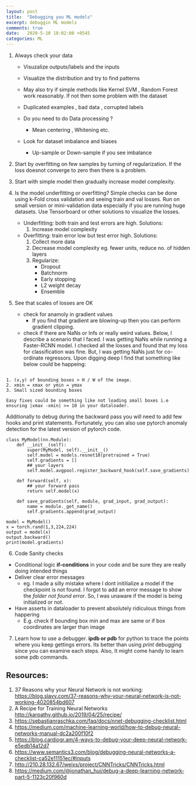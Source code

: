 ```yaml
---
layout: post
title:  "Debugging you ML models"
excerpt: debuggin ML models
comments: true
date:   2020-5-10 18:02:00 +0545
categories: ML 
---
```


1. Always check your data
   - Visuzalize outputs/labels  and the  inputs

   - Visualize the distribution and try to find patterns
   - May also try if simple methods like  Kernel SVM , Random Forest work reasonably. If not then some problem with the dataset

   - Duplicated examples , bad data , corrupted labels
   - Do you need to do Data processing ?
     - Mean centering , Whitening etc.
   - Look for dataset imbalance and biases
     - Up-sample or Down-sample if you see imbalance
2. Start by overfitting on few samples by turning of regularization. If the loss doesnot converge to zero then there  is a problem.
3. Start with simple model then gradually increase model complexity.
4. Is the model underfitting or overfitting?  Simple checks can be done using k-Fold cross validation and seeing train and val losses. Run on small version or mini-validation data especially if you are running huge datasets. Use Tensorboard or other solutions to visualize the  losses.

   - Underfitting: both train and test errors are high. Solutions:
     1. Increase model complexity
   - Overfitting: train error low but test error high. Solutions:
     1. Collect more data
     2. Decrease model complexity eg. fewer units, reduce no. of  hidden layers
     3. Regularize:
        - Dropout 
        - Batchnorm 
        - Early stopping 
        - L2 weight decay
        - Ensemble
5. See that scales of losses are OK

   - check for anamoly in gradient values
     -  If you find that gradient are blowing-up then you can perform gradient clipping.
   - check if there are NaNs or Infs or really weird values. Below, I describe a scenario that I faced. I was getting  NaNs  while running a Faster-RCNN model. I checked all the losses and found that my loss for classification was fine. But, I was getting NaNs just for co-ordinate regressors. Upon digging deep I find that  something like below could be happeing:

``` @super-wcg

1. (x,y) of bounding boxes > H / W of the image. 
2. xmin = xmax or ymin = ymax
3. Small sized bounding boxes

Easy fixes could be something like not loading small boxes i.e ensuring |xmax -xmin| >= 10 in your dataloader. 
```

Additionally to debug during  the backward pass you will need to add few hooks and print statements.
Fortunately, you can also use pytorch anomaly detection for the latest version of pytorch code.

    class MyModel(nn.Module):
        def __init__(self):
            super(MyModel, self).__init__()
            self.model = models.resnet18(pretrained = True)
            self.gradients = []
            ## your layers
            self.model.avgpool.register_backward_hook(self.save_gradients)
            
        def forward(self, x):
            ## your forward pass
            return self.model(x)
    
        def save_gradients(self, module, grad_input, grad_output):
            name = module._get_name()
            self.gradients.append(grad_output)
            
    model = MyModel()
    x = torch.rand(1,3,224,224)
    output = model(x)
    output.backward()
    print(model.gradients)


6. Code Sanity checks 

- Conditional logic **if-conditions** in your code  and be sure they are really doing intended things
- Deliver clear error messages 
  - eg. I made a silly mistake where I   dont initilialize a model if the checkpoint is not found. I forgot to add an error message to show the  *folder not found  error*. So, I was unaware if the model is being initialized or not.
- Have asserts in dataloader to prevent  absolutely ridiculous things from happering
  - E.g. check if bounding box min and max are same or if  box coordinates are larger than  image
7. Learn how to use a debugger.  **ipdb or pdb**  for python to trace the points where you keep gettings errors. Its better than using *print* debugging since you can examine each steps. Also, It might come handy to learn some pdb commands.



##  Resources: 

1. 37 Reasons why your Neural Network is not working: https://blog.slavv.com/37-reasons-why-your-neural-network-is-not-working-4020854bd607 
2. A Recipe for Training Neural Networks http://karpathy.github.io/2019/04/25/recipe/
3. https://sebastianraschka.com/faq/docs/nnet-debugging-checklist.html
4. https://medium.com/machine-learning-world/how-to-debug-neural-networks-manual-dc2a200f10f2
5. https://blog.cardiogr.am/4-ways-to-debug-your-deep-neural-network-e5edb14a12d7
6. https://www.semantics3.com/blog/debugging-neural-networks-a-checklist-ca52e11151ec/#inputs
7. http://210.28.132.67/weixs/project/CNNTricks/CNNTricks.html
8. https://medium.com/@jonathan_hui/debug-a-deep-learning-network-part-5-1123c20f960d




